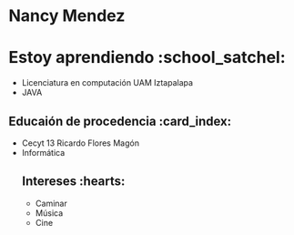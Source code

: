 # Nancy Mendez
<h1>Estoy aprendiendo :school_satchel:</h1>
<ul class="horizontal-list">
    <li>Licenciatura en computación UAM Iztapalapa</li>
    <li>JAVA</li>
</ul>
<h2> Educaión de procedencia  :card_index: </h2>
<ul class="horizontal-list">
    <li>Cecyt 13 Ricardo Flores Magón</li>
    <li>Informática</li>
<h2> Intereses :hearts: </h2>
<ul class="horizontal-list">
    <li>Caminar</li>
    <li>Música</li>
    <li>Cine</li></li>
